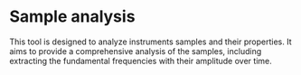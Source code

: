 # Sample analysis
This tool is designed to analyze instruments samples and their properties. It aims to provide a comprehensive analysis of the samples,
including extracting the fundamental frequencies with their amplitude over time.
